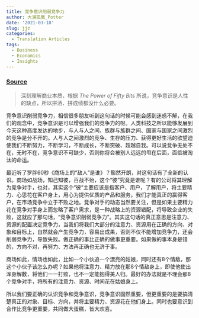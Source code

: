 ```yaml
---
title: 竞争意识削弱竞争力
author: 大漠孤鹰_Potter
date: '2021-03-18'
slug: jjz
categories:
  - Translation Articles
tags:
  - Business
  - Economics
  - Insights
---
```


### [Source](https://www.jianshu.com/p/863195057fda)

>深刻理解商业本质，根据 *The Power of Fifty Bits* 所说，竞争意识是人性的缺点，所以拼酒、拼成绩都没什么必要。


竞争意识削弱竞争力，相信很多朋友听到这句话的时候可能会感到迷惑不解，在我们的观念中，竞争意识是可以增强我们的竞争力的呀。人类科技之所以能够发展到今天这种高度发达的地步，与人与人之间、族群与族群之间、国家与国家之间激烈的竞争是分不开的。人与人之间激烈的竞争、生存的压力、获得更好生活的欲望迫使我们不断努力，不断学习，不断成长，不断突破、超越自我。可以说竞争无处不在，无时不在，竞争意识不可缺少，否则你将会被别人远远的甩在后面，面临被淘汰的命运。

最近听了罗胖60秒《商场上的“敌人”是谁》？豁然开朗，对这句话有了全新的认识。商场如战场，知己知彼，百战不殆，这个“彼”究竟是谁呢？有的公司将其理解为竞争对手，也对，其实这个“彼”主要应该是指客户、用户，了解用户，将主要精力、心思花在客户身上，用心为提供优质的产品和服务，我们才能真正的赢得客户，在市场竞争中立于不败之地。竞争对手的动态当然要关注，但是如果主要精力花在竞争对手身上而忽略了客户需求，是一种战略上的资源错配，将导致企业的失败，这就应了那句话，“竞争意识削弱竞争力”。其实这句话的真正意思是注意力、资源的配置决定竞争力，当我们将我们大部分的注意力、资源用在正确的方向、对象和目标上，自然就会产生竞争力，容易出成果，否则不仅不能增加竞争力，还会削弱竞争力，导致失败。做正确的事比正确的做事更重要。如果做的事本身是错的，方向不对，再努力、方法再正确也无济于事。

商场如此，情场也如此，比如一个小伙追一个漂亮的姑娘，同时还有8个情敌，那这个小伙子该怎么办呢？如果他将注意力、精力放在那8个情敌身上，即使他使出浑身解数，将他们一一打败，也不一定能抱得美人归。最好的办法就是不理会那8个竞争对手，将所有的注意力、资源、时间花在姑娘身上。

所以我们要正确的认识竞争和竞争意识，竞争意识固然重要，但更重要的是要搞清楚真正的对象、目标、方向，并将主要精力、资源花在他们身上。同时也要意识到合作比竞争更重要，共同做大蛋糕，皆大欢喜。